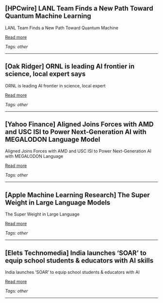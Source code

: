 ## [HPCwire] LANL Team Finds a New Path Toward Quantum Machine Learning

LANL Team Finds a New Path Toward Quantum Machine

[Read more](https://www.hpcwire.com/off-the-wire/lanl-team-finds-a-new-path-toward-quantum-machine-learning/)

_Tags: other_

---
## [Oak Ridger] ORNL is leading AI frontier in science, local expert says

ORNL is leading AI frontier in science, local expert

[Read more](https://www.oakridger.com/story/news/local/2025/07/25/ornl-is-leading-ai-frontier-in-science-local-expert-says/84531310007/)

_Tags: other_

---
## [Yahoo Finance] Aligned Joins Forces with AMD and USC ISI to Power Next-Generation AI with MEGALODON Language Model

Aligned Joins Forces with AMD and USC ISI to Power Next-Generation AI with MEGALODON Language

[Read more](https://finance.yahoo.com/news/aligned-joins-forces-amd-usc-151200837.html)

_Tags: other_

---
## [Apple Machine Learning Research] The Super Weight in Large Language Models

The Super Weight in Large Language

[Read more](https://machinelearning.apple.com/research/super-weight)

_Tags: other_

---
## [Elets Technomedia] India launches ‘SOAR’ to equip school students & educators with AI skills

India launches ‘SOAR’ to equip school students & educators with AI

[Read more](https://digitallearning.eletsonline.com/2025/07/india-launches-soar-to-equip-school-students-educators-with-ai-skills/)

_Tags: other_

---
